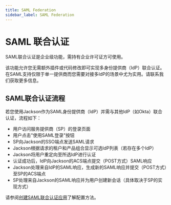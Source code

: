 ```yaml
---
title: SAML Federation
sidebar_label: SAML Federation
---
```


# SAML 联合认证

SAML联合认证是企业级功能，需持有企业许可证方可使用。

该功能允许您无需额外插件或代码修改即可实现多身份提供商（IdP）联合认证。在SAML支持仅限于单一提供商而您需要对接多IdP的场景中尤为实用。请联系我们获取更多信息。

## SAML联合认证流程

若您使用Jackson作为SAML身份提供商（IdP）并需与其他IdP（如Okta）联合认证，流程如下：

- 用户访问服务提供商（SP）的登录页面
- 用户点击"使用SAML登录"按钮
- SP向Jackson的SSO端点发送SAML请求
- Jackson根据请求的租户和产品组合显示可选IdP列表（若存在多个IdP）
- Jackson将用户重定向至所选IdP进行认证
- 认证成功后，IdP向Jackson的ACS端点提交（POST方式）SAML响应
- Jackson处理来自IdP的SAML响应，生成新的SAML响应并提交（POST方式）至SP的ACS端点
- SP处理来自Jackson的SAML响应并为用户创建新会话（具体取决于SP的实现方式）

请参阅[创建SAML联合认证应用](/docs/admin-portal/enterprise-sso#saml-federation)了解配置方法。